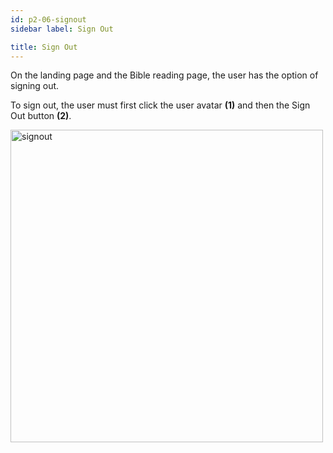 ```yaml
---
id: p2-06-signout
sidebar label: Sign Out

title: Sign Out
---
```


On the landing page and the Bible reading page, the user has the option of signing out. 

To sign out, the user must first click the user avatar **(1)** and then the Sign Out button **(2)**. 

<img src="/img/assets/signout.png"  width="500px" alt="signout"/>